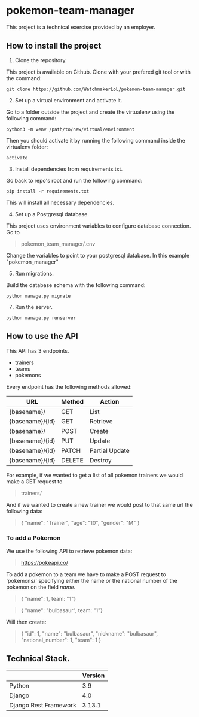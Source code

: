 # pokemon-team-manager

This project is a technical exercise provided by an employer.

## How to install the project

1. Clone the repository.

This project is available on Github. Clone with your prefered git tool or with the command:

` git clone https://github.com/WatchmakerLoL/pokemon-team-manager.git `


2. Set up a virtual environment and activate it.

Go to a folder outside the project and create the virtualenv using the following command:

` python3 -m venv /path/to/new/virtual/environment `
 
Then you should activate it by running the following command inside the virtualenv folder:

` activate `

3. Install dependencies from requirements.txt.

Go back to repo's root and run the following command:

` pip install -r requirements.txt `

This will install all necessary dependencies.

4. Set up a Postgresql database.

This project uses environment variables to configure database connection. Go to 

> pokemon_team_manager/.env

Change the variables to point to your postgresql database. In this example "pokemon_manager"

5. Run migrations.

Build the database schema with the following command:

` python manage.py migrate `

7. Run the server.

` python manage.py runserver `


## How to use the API

This API has 3 endpoints.

- trainers
- teams
- pokemons

Every endpoint has the following methods allowed:

| URL             | Method | Action         |
|-----------------|--------|----------------|
| {basename}/     | GET    | List           |
| {basename}/{id} | GET    | Retrieve       |
| {basename}/     | POST | Create         |
| {basename}/{id} | PUT | Update         |
| {basename}/{id} | PATCH | Partial Update |
| {basename}/{id} | DELETE | Destroy        |

For example, if we wanted to get a list of all pokemon trainers we would make a GET request to

> trainers/

And if we wanted to create a new trainer we would post to that same url the following data:

> { 
>  "name": "Trainer",
>  "age": "10",
>  "gender": "M"
> }

### To add a Pokemon

We use the following API to retrieve pokemon data:

> https://pokeapi.co/

To add a pokemon to a team we have to make a POST request to 'pokemons/' 
specifying either the name or the national number of the pokemon on the field *name*.

> { "name": 1, team: "1"}

> { "name": "bulbasaur", team: "1"}

Will then create:

>{
>        "id": 1,
>        "name": "bulbasaur",
>        "nickname": "bulbasaur",
>        "national_number": 1,
>        "team": 1
>    }

## Technical Stack.


|                       | Version |
|-----------------------|---------|
| Python                | 3.9     |
| Django                | 4.0     |
| Django Rest Framework | 3.13.1  |
